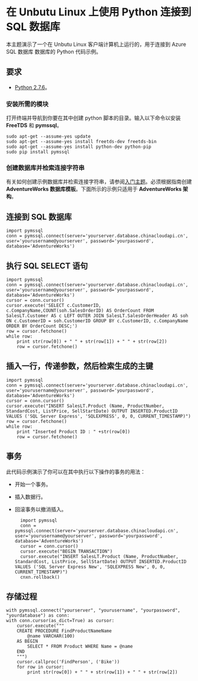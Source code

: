 <properties 
	pageTitle="在 Ubuntu 上使用 Python 和 pymssql 连接到 SQL 数据库" 
	description="演示了一个可以用来连接到 Azure SQL 数据库 的 Python 代码示例。该示例在 Unbutu Linux 客户端计算机上运行。"
	services="sql-database" 
	documentationCenter="" 
	authors="MightyPen" 
	manager="jeffreyg" 
	editor=""/>


<tags 
	ms.service="sql-database" 
	ms.workload="data-management" 
	ms.tgt_pltfrm="na" 
	ms.devlang="python" 
	ms.topic="article" 
	ms.date="04/18/2015"
	wacn.date="05/25/2015" 
	ms.author="genemi"/>


# 在 Unbutu Linux 上使用 Python 连接到 SQL 数据库


<!--
Original author of content is Meet Bhagdev. GeneMi edited and first published.
-->


本主题演示了一个在 Unbutu Linux 客户端计算机上运行的，用于连接到 Azure SQL 数据库 数据库的 Python 代码示例。


## 要求


- [Python 2.7.6](https://www.python.org/download/releases/2.7.6)。


### 安装所需的模块


打开终端并导航到你要在其中创建 python 脚本的目录。输入以下命令以安装 **FreeTDS** 和 **pymssql**。

	sudo apt-get --assume-yes update
	sudo apt-get --assume-yes install freetds-dev freetds-bin
	sudo apt-get --assume-yes install python-dev python-pip
	sudo pip install pymssql


### 创建数据库并检索连接字符串


有关如何创建示例数据库并检索连接字符串，请参阅[入门主题](sql-database-get-started)。必须根据指南创建 **AdventureWorks 数据库模板**。下面所示的示例只适用于 **AdventureWorks 架构**。 


## 连接到 SQL 数据库


	import pymssql
	conn = pymssql.connect(server='yourserver.database.chinacloudapi.cn', user='yourusername@yourserver', password='yourpassword', database='AdventureWorks')


## 执行 SQL SELECT 语句


	import pymssql
	conn = pymssql.connect(server='yourserver.database.chinacloudapi.cn', user='yourusername@yourserver', password='yourpassword', database='AdventureWorks')
	cursor = conn.cursor()
	cursor.execute('SELECT c.CustomerID, c.CompanyName,COUNT(soh.SalesOrderID) AS OrderCount FROM SalesLT.Customer AS c LEFT OUTER JOIN SalesLT.SalesOrderHeader AS soh ON c.CustomerID = soh.CustomerID GROUP BY c.CustomerID, c.CompanyName ORDER BY OrderCount DESC;')
	row = cursor.fetchone()
	while row:
	    print str(row[0]) + " " + str(row[1]) + " " + str(row[2]) 	
	    row = cursor.fetchone()


## 插入一行，传递参数，然后检索生成的主键


	import pymssql
	conn = pymssql.connect(server='yourserver.database.chinacloudapi.cn', user='yourusername@yourserver', password='yourpassword', database='AdventureWorks')
	cursor = conn.cursor()
	cursor.execute("INSERT SalesLT.Product (Name, ProductNumber, StandardCost, ListPrice, SellStartDate) OUTPUT INSERTED.ProductID VALUES ('SQL Server Express', 'SQLEXPRESS', 0, 0, CURRENT_TIMESTAMP)")
	row = cursor.fetchone()
	while row:
	    print "Inserted Product ID : " +str(row[0])
	    row = cursor.fetchone()


<!--
TODO: The code sample must leave the schema and data in the same state as they were before the sample started. The above INSERT has no matching SQL DELETE.
-->


## 事务


此代码示例演示了你可以在其中执行以下操作的事务的用法：


- 开始一个事务。
- 插入数据行。
- 回滚事务以撤消插入。


		import pymssql
		conn = pymssql.connect(server='yourserver.database.chinacloudapi.cn', user='yourusername@yourserver', password='yourpassword', database='AdventureWorks')
		cursor = conn.cursor()
		cursor.execute("BEGIN TRANSACTION")
		cursor.execute("INSERT SalesLT.Product (Name, ProductNumber, StandardCost, ListPrice, SellStartDate) OUTPUT INSERTED.ProductID VALUES ('SQL Server Express New', 'SQLEXPRESS New', 0, 0, CURRENT_TIMESTAMP)")
		cnxn.rollback()


## 存储过程


<!--
TODO, FIX PROBLEM:
.
This program is not re-runnable. The program needs to clean up after itself, and leave the schema and data in the same state it was before the program started.
.
Can you DROP the stored procedure after it runs?
-->


	with pymssql.connect("yourserver", "yourusername", "yourpassword", "yourdatabase") as conn:
    with conn.cursor(as_dict=True) as cursor:
        cursor.execute("""
        CREATE PROCEDURE FindProductNameName
            @name VARCHAR(100)
        AS BEGIN
            SELECT * FROM Product WHERE Name = @name
        END
        """)
        cursor.callproc('FindPerson', ('Bike'))
        for row in cursor:
            print str(row[0]) + " " + str(row[1]) + " " + str(row[2])

<!--HONumber=55-->